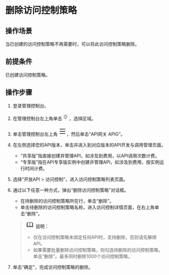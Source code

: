 # 删除访问控制策略<a name="ZH-CN_TOPIC_0000001142797410"></a>

## 操作场景<a name="zh-cn_topic_0000001128537196_zh-cn_topic_0121451033_section132131478514"></a>

当已创建的访问控制策略不再需要时，可以将此访问控制策略删除。

## 前提条件<a name="zh-cn_topic_0000001128537196_zh-cn_topic_0121451033_section8661252955"></a>

已创建访问控制策略。

## 操作步骤<a name="zh-cn_topic_0000001128537196_zh-cn_topic_0121451033_section144725016615"></a>

1.  登录管理控制台。
2.  在管理控制台左上角单击![](figures/icon-region.png)，选择区域。
3.  单击管理控制台左上角![](figures/zh-cn_image_0000001191791745.png)，然后单击“API网关 APIG”。
4.  在左侧选择您的API版本，单击并进入到对应版本的API开发与调用管理页面。
    -   “共享版”指直接创建并管理API，如涉及到费用，以API调用次数计费。
    -   “专享版”指在API专享版实例中创建并管理API，如涉及到费用，按实例运行时间计费。

5.  选择“开放API \> 访问控制”，进入访问控制策略列表页面。
6.  通过以下任意一种方式，弹出“删除访问控制策略”对话框。

    -   在待删除的访问控制策略所在行，单击“删除”。
    -   单击待删除的访问控制策略名称，进入访问控制详情页面，在右上角单击“删除”。

    >![](public_sys-resources/icon-note.gif) **说明：** 
    >-   仅在访问控制策略未绑定任何API时，支持删除，否则请先解绑API。
    >-   如果需要批量删除访问控制策略，则勾选待删除的访问控制策略，单击“删除”。最多同时删除1000个访问控制策略。

7.  单击“确定”，完成访问控制策略的删除。

